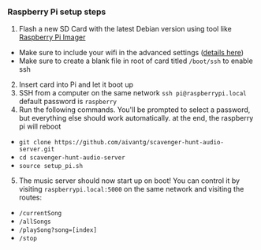 ### Raspberry Pi setup steps
1. Flash a new SD Card with the latest Debian version using tool like [Raspberry Pi Imager](https://www.raspberrypi.com/software/)
- Make sure to include your wifi in the advanced settings ([details here](https://raspberrypi.stackexchange.com/questions/10251/prepare-sd-card-for-wifi-on-headless-pi))
- Make sure to create a blank file in root of card titled `/boot/ssh` to enable ssh
2. Insert card into Pi and let it boot up
3. SSH from a computer on the same network `ssh pi@raspberrypi.local` default password is `raspberry`
4. Run the following commands. You'll be prompted to select a password, but everything else should work automatically. at the end, the raspberry pi will reboot
- `git clone https://github.com/aivantg/scavenger-hunt-audio-server.git`
- `cd scavenger-hunt-audio-server`
- `source setup_pi.sh`
5. The music server should now start up on boot! You can control it by visiting `raspberrypi.local:5000` on the same network and visiting the routes:
- `/currentSong`
- `/allSongs`
- `/playSong?song=[index]`
- `/stop`

